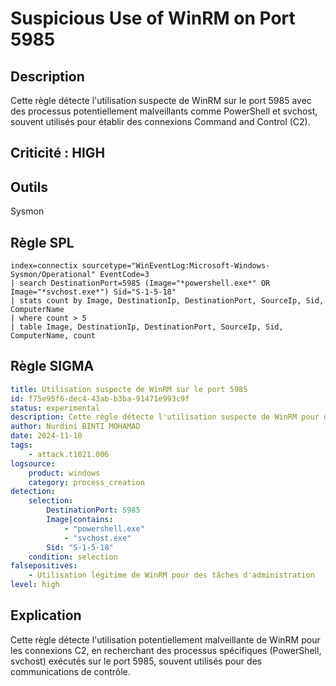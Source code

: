 
# Suspicious Use of WinRM on Port 5985

## Description
Cette règle détecte l'utilisation suspecte de WinRM sur le port 5985 avec des processus potentiellement malveillants comme PowerShell et svchost, souvent utilisés pour établir des connexions Command and Control (C2).

## Criticité : **HIGH**

## Outils
Sysmon

## Règle SPL

```spl
index=connectix sourcetype="WinEventLog:Microsoft-Windows-Sysmon/Operational" EventCode=3
| search DestinationPort=5985 (Image="*powershell.exe*" OR Image="*svchost.exe*") Sid="S-1-5-18"
| stats count by Image, DestinationIp, DestinationPort, SourceIp, Sid, ComputerName
| where count > 5
| table Image, DestinationIp, DestinationPort, SourceIp, Sid, ComputerName, count
```

## Règle SIGMA

```yaml
title: Utilisation suspecte de WinRM sur le port 5985
id: f75e95f6-dec4-43ab-b3ba-91471e993c9f
status: experimental
description: Cette règle détecte l'utilisation suspecte de WinRM pour des connexions C2, identifiée par l'exécution de PowerShell ou svchost sur le port 5985.
author: Nurdini BINTI MOHAMAD
date: 2024-11-10
tags:
    - attack.t1021.006
logsource:
    product: windows
    category: process_creation
detection:
    selection:
        DestinationPort: 5985
        Image|contains:
            - "powershell.exe"
            - "svchost.exe"
        Sid: "S-1-5-18"
    condition: selection
falsepositives:
    - Utilisation légitime de WinRM pour des tâches d'administration
level: high
```

## Explication
Cette règle détecte l'utilisation potentiellement malveillante de WinRM pour les connexions C2, en recherchant des processus spécifiques (PowerShell, svchost) exécutés sur le port 5985, souvent utilisés pour des communications de contrôle.
